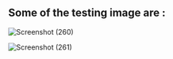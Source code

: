 ## Some of the testing image are :

![Screenshot (260)](https://github.com/user-attachments/assets/1babe288-e997-49af-8cf5-e510dfd10b30)

![Screenshot (261)](https://github.com/user-attachments/assets/7a3fd28a-dedb-40ee-b964-9d0c6991ec30)
